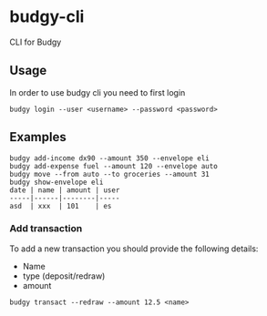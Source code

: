 # budgy-cli
CLI for Budgy 

## Usage 
In order to use budgy cli you need to first login 
```
budgy login --user <username> --password <password>
```

## Examples
```
budgy add-income dx90 --amount 350 --envelope eli
budgy add-expense fuel --amount 120 --envelope auto
budgy move --from auto --to groceries --amount 31
budgy show-envelope eli
date | name | amount | user
-----|------|--------|-----
asd  | xxx  | 101    | es
```


### Add transaction
To add a new transaction you should provide the following details: 
* Name
* type (deposit/redraw)
* amount
```
budgy transact --redraw --amount 12.5 <name>
```

